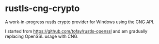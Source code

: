 # rustls-cng-crypto

A work-in-progress rustls crypto provider for Windows using the CNG API.

I started from https://github.com/tofay/rustls-openssl and am gradually replacing OpenSSL usage with CNG.
